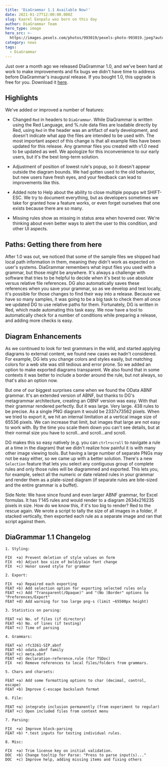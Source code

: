 ```yaml
---
title: 'DiaGrammar 1.1 Available Now!'
date: 2021-01-27T12:00:00.000Z
slug: Kaarel Eenpalu was born on this day
author: DiaGrammar Team
hero_type: image
hero_src: >-
  https://images.pexels.com/photos/993019/pexels-photo-993019.jpeg?auto=compress&cs=tinysrgb&h=650&w=940
category: news
tags:
  - DiaGrammar
---
```


Just over a month ago we released DiaGrammar 1.0, and we've been hard at work to make improvements and fix bugs we didn't have time to address before DiaGrammar's inaugural release. If you bought 1.0, this upgrade is free for you. Download it [here](https://www.redlake-tech.com/releases/DiaGrammar_v1.1.zip).

## Highlights

We've added or improved a number of features:

* Changed `Red` in headers to `DiaGrammar`. While DiaGrammar is written using the Red Language, and %.rule data files are loadable directly by Red, using `Red` in the header was an artifact of early development, and doesn't indicate what app the files are intended to be used with. The most important aspect of this change is that all example files have been updated for this release. Any grammar files you created with v1.0 need to be updated as well. We apologize for this inconvenience to our early users, but it's the best long-term solution.

* Adjustment of position of lowest rule's popup, so it doesn't appear outside the diagram bounds. We had gotten used to the old behavior, but new users have fresh eyes, and your feedback can lead to improvements like this.

* Added note to Help about the ability to close multiple popups wit SHIFT-ESC. We try to document everything, but as developers sometimes we take for granted how a feature works, or even forget ourselves that one exists because there are so many. 

* Missing rules show as missing in status area when hovered over. We're thinking about even better ways to alert the user to this condition, and other UI aspects. 

## Paths: Getting there from here

After 1.0 was out, we noticed that some of the sample files we shipped had local path information in them, meaning they didn't work as expected on user's systems. DiaGrammar remembers what input files you used with a grammar, but those might be anywhere. It's always a challenge with software that tries to be helpful to decide when it's best to use absolute versus relative file references. DG also automatically saves these references when you save your grammar, so as we develop and test locally, it's possible for those changes to find their way into a release. Because we have so many samples, it was going to be a big task to check them all once we updated DG to use relative paths for them. Fortunately, DG is written in Red, which made automating this task easy. We now have a tool to automatically check for a number of conditions while preparing a release, and adding more checks is easy.

## Diagram Enhancements

As we continued to look for test grammars in the wild, and started applying diagrams to external content, we found new cases we hadn't considered. For example, DG lets you change colors and styles easily, but matching colors for a web site was still tedious and error prone. So we added an option to make exported diagrams transparent. We also found that in some contexts it was better to include a border around the rule, but not always, so that's also an option now. 

But one of our biggest surprises came when we found the OData ABNF grammar. It's an extended version of ABNF, but thanks to DG's metagrammar architecture, creating an OBNF version was easy. With that their grammar rendered perfectly. But it was large. Very large. 438 rules to be precise. As a single PNG diagram it would be 2337x73562 pixels. When we tried to export it, we hit an internal limitation at a vertical image size of 65536 pixels. We can increase that limit, but images that large are not easy to work with. By the time you scale them down you can't see details, but at their normal size you have to scroll...and scroll...and scroll.

DG makes this so easy natively (e.g. you can `ctrl+scroll` to navigate a rule at a time in the diagram) that we didn't realize how painful it is with many other image viewing tools. But having a large number of separate PNGs may not be easy either, so we came up with a better solution. There's a new `Selection` feature that lets you select any contiguous group of complete rules and only those rules will be diagrammed and exported. This lets you, for example, select all the numeric or date related rules in your grammar and render them as a plate-sized diagram (if separate rules are bite-sized and the entire grammar is a buffet). 

Side Note: We have since found and even larger ABNF grammar, for Excel formulas. It has 1'145 rules and would render to a diagram 2634x216235 pixels in size. How do we know this, if it's too big to render? Red to the rescue again. We wrote a script to tally the size of all images in a folder, if stacked vertically, then exported each rule as a separate image and ran that script against them.



## DiaGrammar 1.1 Changelog

```
1. Styling:

FIX  +a) Prevent deletion of style values on form
FIX  +b) Adjust box size of bold/plain font change
FIX  +c) Honor saved style for grammar

2. Export:

FIX  +a) Repaired each exporting 
FEAT +b) Add selection option for exporting selected rules only
FEAT +c) Add "Transparent(/Opaque)" and "(No )Border" options to "Preferences/Export"
FEAT +d) Add warning for too large png-s (limit ~65500px height)

3. Statistics on parsing: 

FEAT +a) No. of files (if directory)
FEAT +b) No. of lines (if testing)
FEAT +c) Time of parsing

4. Grammars:

FEAT +a) rfc3261-SIP.abnf
FEAT +b) odata.obnf family
FEAT +c) meta.obnf
FEAT +d) declaration-reference.rule (for TSDoc)
FIX  +e) Remove references to local files/folders from grammars.

5. Chars and charsets:

FEAT +a) Add some formatting options to char (decimal, control, escape)
FEAT +b) Improve C-escape backslash format

6. File:

FEAT +a) integrate inclusion permanently (from experiment to regular)
FEAT +c) Open included files from context menu

7. Parsing:

FIX  +a) Improve block-parsing
FEAT +b) *.test inputs for testing individual rules.

8. Misc:

FIX  +a) Trim license key on initial validation.
DOC  +b) Change tooltip for Parse: "Press to parse input(s)..."
DOC  +c) Improve help, adding missing items and fixing others
```


